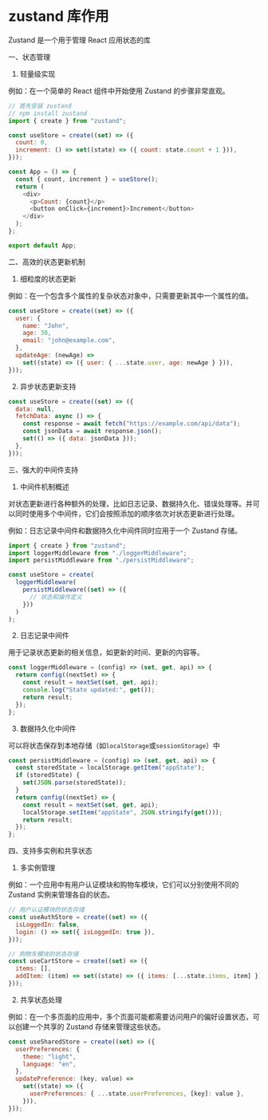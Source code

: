 # zustand 库作用

Zustand 是一个用于管理 React 应用状态的库

一、状态管理

1. 轻量级实现

例如：在一个简单的 React 组件中开始使用 Zustand 的步骤非常直观。

```javascript
// 首先安装 zustand
// npm install zustand
import { create } from "zustand";

const useStore = create((set) => ({
  count: 0,
  increment: () => set((state) => ({ count: state.count + 1 })),
}));

const App = () => {
  const { count, increment } = useStore();
  return (
    <div>
      <p>Count: {count}</p>
      <button onClick={increment}>Increment</button>
    </div>
  );
};

export default App;
```

二、高效的状态更新机制

1. 细粒度的状态更新

例如：在一个包含多个属性的复杂状态对象中，只需要更新其中一个属性的值。

```javascript
const useStore = create((set) => ({
  user: {
    name: "John",
    age: 30,
    email: "john@example.com",
  },
  updateAge: (newAge) =>
    set((state) => ({ user: { ...state.user, age: newAge } })),
}));
```

2. 异步状态更新支持

```javascript
const useStore = create((set) => ({
  data: null,
  fetchData: async () => {
    const response = await fetch("https://example.com/api/data");
    const jsonData = await response.json();
    set(() => ({ data: jsonData }));
  },
}));
```

三、强大的中间件支持

1. 中间件机制概述

对状态更新进行各种额外的处理，比如日志记录、数据持久化、错误处理等。并可以同时使用多个中间件，它们会按照添加的顺序依次对状态更新进行处理。

例如：日志记录中间件和数据持久化中间件同时应用于一个 Zustand 存储。

```javascript
import { create } from "zustand";
import loggerMiddleware from "./loggerMiddleware";
import persistMiddleware from "./persistMiddleware";

const useStore = create(
  loggerMiddleware(
    persistMiddleware((set) => ({
      // 状态和操作定义
    }))
  )
);
```

2. 日志记录中间件

用于记录状态更新的相关信息，如更新的时间、更新的内容等。

```javascript
const loggerMiddleware = (config) => (set, get, api) => {
  return config((nextSet) => {
    const result = nextSet(set, get, api);
    console.log("State updated:", get());
    return result;
  });
};
```

3. 数据持久化中间件

可以将状态保存到本地存储（如`localStorage`或`sessionStorage`）中

```javascript
const persistMiddleware = (config) => (set, get, api) => {
  const storedState = localStorage.getItem("appState");
  if (storedState) {
    set(JSON.parse(storedState));
  }
  return config((nextSet) => {
    const result = nextSet(set, get, api);
    localStorage.setItem("appState", JSON.stringify(get()));
    return result;
  });
};
```

四、支持多实例和共享状态

1. 多实例管理

例如：一个应用中有用户认证模块和购物车模块，它们可以分别使用不同的 Zustand 实例来管理各自的状态。

```javascript
// 用户认证模块的状态存储
const useAuthStore = create((set) => ({
  isLoggedIn: false,
  login: () => set({ isLoggedIn: true }),
}));

// 购物车模块的状态存储
const useCartStore = create((set) => ({
  items: [],
  addItem: (item) => set((state) => ({ items: [...state.items, item] })),
}));
```

2. 共享状态处理

例如：在一个多页面的应用中，多个页面可能都需要访问用户的偏好设置状态，可以创建一个共享的 Zustand 存储来管理这些状态。

```javascript
const useSharedStore = create((set) => ({
  userPreferences: {
    theme: "light",
    language: "en",
  },
  updatePreference: (key, value) =>
    set((state) => ({
      userPreferences: { ...state.userPreferences, [key]: value },
    })),
}));
```
